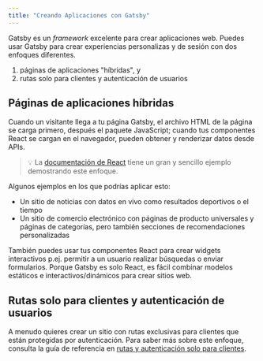 ```yaml
---
title: "Creando Aplicaciones con Gatsby"
---
```


Gatsby es un _framework_ excelente para crear aplicaciones web. Puedes usar Gatsby para crear experiencias personalizas y de sesión con dos enfoques diferentes.

1.  páginas de aplicaciones "híbridas", y
2.  rutas solo para clientes y autenticación de usuarios

## Páginas de aplicaciones híbridas

Cuando un visitante llega a tu página Gatsby, el archivo HTML de la página se carga primero, después el paquete JavaScript; cuando tus componentes React se cargan en el navegador, pueden obtener y renderizar datos desde APIs.

> 💡 La [documentación de React](https://reactjs.org/docs/faq-ajax.html) tiene un gran y sencillo ejemplo demostrando este enfoque.

Algunos ejemplos en los que podrías aplicar esto:

- Un sitio de noticias con datos en vivo como resultados deportivos o el tiempo
- Un sitio de comercio electrónico con páginas de producto universales y páginas de categorías, pero también secciones de recomendaciones personalizadas

También puedes usar tus componentes React para crear widgets interactivos p.ej. permitir a un usuario realizar búsquedas o enviar formularios. Porque Gatsby es solo React, es fácil combinar modelos estáticos e interactivos/dinámicos para crear sitios web.

## Rutas solo para clientes y autenticación de usuarios

A menudo quieres crear un sitio con rutas exclusivas para clientes que están protegidas por autenticación. Para saber más sobre este enfoque, consulta la guía de referencia en [rutas y autenticación solo para clientes](/docs/client-only-routes-and-user-authentication/).

